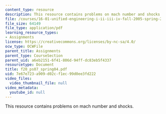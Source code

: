```yaml
---
content_type: resource
description: This resource contains problems on mach number and shocks.
file: /courses/16-01-unified-engineering-i-ii-iii-iv-fall-2005-spring-2006/7e67e723a909d02cf1ec99d0ee3fd222_f20_ps07_spring04.pdf
file_size: 64149
file_type: application/pdf
learning_resource_types:
- Assignments
license: https://creativecommons.org/licenses/by-nc-sa/4.0/
ocw_type: OCWFile
parent_title: Assignments
parent_type: CourseSection
parent_uid: a6eb2151-6f41-806d-94ff-dc83eb5f4337
resourcetype: Document
title: f20_ps07_spring04.pdf
uid: 7e67e723-a909-d02c-f1ec-99d0ee3fd222
video_files:
  video_thumbnail_file: null
video_metadata:
  youtube_id: null
---
```

This resource contains problems on mach number and shocks.